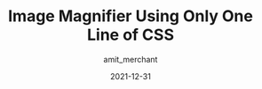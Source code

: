 ---
author: amit_merchant
date: 2021-12-31
permalink: false
tags:
  - css
  - images
target_url: https://www.amitmerchant.com/image-magnifier-using-only-one-line-of-css/
title: Image Magnifier Using Only One Line of CSS
---